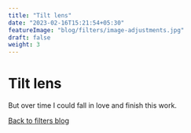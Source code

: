 ```yaml
---
title: "Tilt lens"
date: "2023-02-16T15:21:54+05:30"
featureImage: "blog/filters/image-adjustments.jpg"
draft: false
weight: 3
---
```


# Tilt lens


But over time I could fall in love and finish this work.

[Back to filters blog](/blog/filters)
